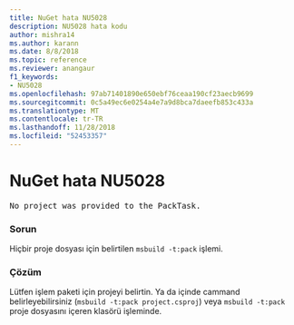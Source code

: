 ```yaml
---
title: NuGet hata NU5028
description: NU5028 hata kodu
author: mishra14
ms.author: karann
ms.date: 8/8/2018
ms.topic: reference
ms.reviewer: anangaur
f1_keywords:
- NU5028
ms.openlocfilehash: 97ab71401890e650ebf76ceaa190cf23aecb9699
ms.sourcegitcommit: 0c5a49ec6e0254a4e7a9d8bca7daeefb853c433a
ms.translationtype: MT
ms.contentlocale: tr-TR
ms.lasthandoff: 11/28/2018
ms.locfileid: "52453357"
---
```

# <a name="nuget-error-nu5028"></a>NuGet hata NU5028
<pre>No project was provided to the PackTask.</pre>

### <a name="issue"></a>Sorun

Hiçbir proje dosyası için belirtilen `msbuild -t:pack` işlemi.


### <a name="solution"></a>Çözüm

Lütfen işlem paketi için projeyi belirtin.  Ya da içinde cammand belirleyebilirsiniz (`msbuild -t:pack project.csproj`) veya `msbuild -t:pack` proje dosyasını içeren klasörü işleminde.

